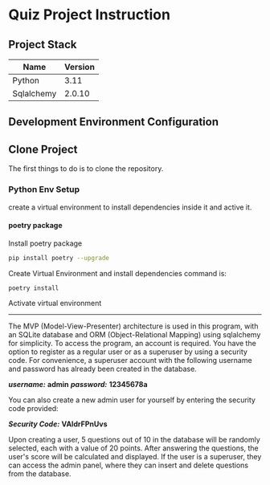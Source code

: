 # Quiz Project Instruction

## Project Stack

|  Name       | Version  |
|-------------|----------|
|  Python     | 3.11   	 |
|  Sqlalchemy | 2.0.10 |


## Development Environment Configuration

## Clone Project

The first things to do is to clone the repository.

### Python Env Setup

create a virtual environment to install dependencies inside it and active it.

#### poetry package

Install poetry package

```sh
pip install poetry --upgrade
```

Create Virtual Environment and install dependencies command is:

```sh
poetry install 
```

Activate virtual environment
_____________________________________________________

The MVP (Model-View-Presenter) architecture is used in this program, with an SQLite database and ORM (Object-Relational Mapping) using sqlalchemy for simplicity. To access the program, an account is required. You have the option to register as a regular user or as a superuser by using a security code. For convenience, a superuser account with the following username and password has already been created in the database.

***username:*** __admin__
***password:*** __12345678a__

You can also create a new admin user for yourself by entering the security code provided:

***Security Code:*** __VAIdrFPnUvs__

Upon creating a user, 5 questions out of 10 in the database will be randomly selected, each with a value of 20 points. After answering the questions, the user's score will be calculated and displayed. If the user is a superuser, they can access the admin panel, where they can insert and delete questions from the database.



